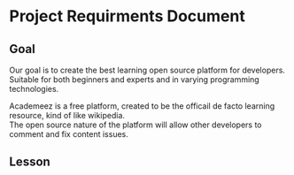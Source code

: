 # Project Requirments Document

## Goal

Our goal is to create the best learning open source platform for developers.  
Suitable for both beginners and experts and in varying programming technologies.

Academeez is a free platform, created to be the officail de facto learning resource, kind of like wikipedia.  
The open source nature of the platform will allow other developers to comment and fix content issues.

## Lesson
